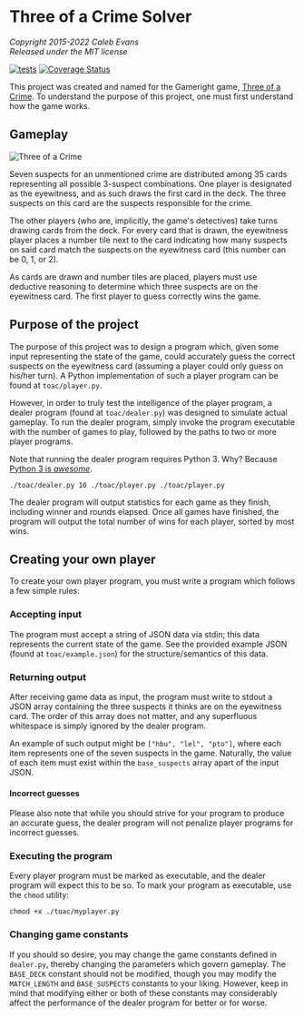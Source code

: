 # Three of a Crime Solver

*Copyright 2015-2022 Caleb Evans*  
*Released under the MIT license*

[![tests](https://github.com/caleb531/three-of-a-crime/actions/workflows/tests.yml/badge.svg)](https://github.com/caleb531/three-of-a-crime/actions/workflows/tests.yml)
[![Coverage Status](https://coveralls.io/repos/caleb531/three-of-a-crime/badge.svg?branch=main)](https://coveralls.io/r/caleb531/three-of-a-crime?branch=main)

This project was created and named for the Gameright game, [Three of a Crime](http://www.gamewright.com/gamewright/index.php?page=game&section=games&show=214). To understand the purpose of this project, one must first understand how the game works.

## Gameplay

![Three of a Crime](https://gamewright.com/images/ten/GAMEWRIGHT-236.jpg)

Seven suspects for an unmentioned crime are distributed among 35 cards
representing all possible 3-suspect combinations. One player is designated as
the eyewitness, and as such draws the first card in the deck. The three suspects
on this card are the suspects responsible for the crime.

The other players (who are, implicitly, the game's detectives) take turns
drawing cards from the deck. For every card that is drawn, the eyewitness player
places a number tile next to the card indicating how many suspects on said card
match the suspects on the eyewitness card (this number can be 0, 1, or 2).

As cards are drawn and number tiles are placed, players must use deductive
reasoning to determine which three suspects are on the eyewitness card. The
first player to guess correctly wins the game.

## Purpose of the project

The purpose of this project was to design a program which, given some input
representing the state of the game, could accurately guess the correct suspects
on the eyewitness card (assuming a player could only guess on his/her turn). A
Python implementation of such a player program can be found at `toac/player.py`.

However, in order to truly test the intelligence of the player program, a dealer
program (found at `toac/dealer.py`) was designed to simulate actual gameplay. To
run the dealer program, simply invoke the program executable with the number of
games to play, followed by the paths to two or more player programs.

Note that running the dealer program requires Python 3. Why? Because [Python 3 is *awesome*](https://docs.python.org/3/whatsnew/3.0.html).

```
./toac/dealer.py 10 ./toac/player.py ./toac/player.py
```

The dealer program will output statistics for each game as they finish,
including winner and rounds elapsed. Once all games have finished, the program
will output the total number of wins for each player, sorted by most wins.

## Creating your own player

To create your own player program, you must write a program which follows a few
simple rules:

### Accepting input

The program must accept a string of JSON data via stdin; this data represents
the current state of the game. See the provided example JSON (found at
`toac/example.json`) for the structure/semantics of this data.

### Returning output

After receiving game data as input, the program must write to stdout a JSON
array containing the three suspects it thinks are on the eyewitness card. The
order of this array does not matter, and any superfluous whitespace is simply
ignored by the dealer program.

An example of such output might be `["hbu", "lel", "pto"]`, where each item
represents one of the seven suspects in the game. Naturally, the value of each
item must exist within the `base_suspects` array apart of the input JSON.

#### Incorrect guesses

Please also note that while you should strive for your program to produce an
accurate guess, the dealer program will not penalize player programs for
incorrect guesses.

### Executing the program

Every player program must be marked as executable, and the dealer program will
expect this to be so. To mark your program as executable, use the `chmod`
utility:

```
chmod +x ./toac/myplayer.py
```

### Changing game constants

If you should so desire, you may change the game constants defined in
`dealer.py`, thereby changing the parameters which govern gameplay. The
`BASE_DECK` constant should not be modified, though you may modify the
`MATCH_LENGTH` and `BASE_SUSPECTS` constants to your liking. However, keep in
mind that modifying either or both of these constants may considerably affect
the performance of the dealer program for better or for worse.
